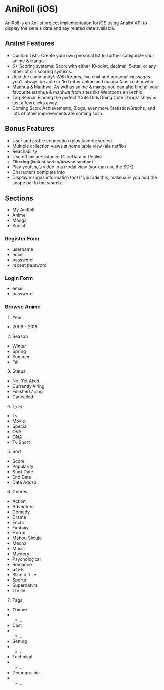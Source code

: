 AniRoll (iOS)
=============
AniRoll is an [Anilist project](https://anilist.co) implementation for iOS using [Analist API](http://anilist-api.readthedocs.io/) to display the serie's data and any related data available. 

## Anilist Features
* Custom Lists: Create your own personal list to further categorize your anime & manga
* 6+ Scoring systems: Score with either 10-point, decimal, 5-star, or any other of our scoring systems.
* Join the community!: With forums, live chat and personal messages you'll always be able to find other anime and manga fans to chat with.
* Manhua & Manhwa: As well as anime & manga you can also find all your favourite manhua & manhwa from sites like Webtoons an Lezhin.
* Tag Search: Finding the perfect 'Cute Girls Doing Cute Things' show is just a few clicks away.
* Coming Soon: Achievements, Blogs, even more Statistics/Graphs, and lots of other improvements are coming soon.

## Bonus Features
* User and profile connection (plus favorite series)
* Multiple collection views at home table view (ala netflix)
* Reachability
* Use offline persistance (CoreData or Realm)
* Filtering (look at series/browse section)
* Play youtube’s video in a modal view (you can use the SDK)
* Character’s complete info
* Display mangas information too! If you add this, make sure you add the scope bar to the
search.

## Sections
* My AniRoll
* Anime
* Manga
* Social

### Register Form
* username
* email
* password
* repeat password

### Login Form
* email
* password

### Browse Anime
1. Year
  * 2009 - 2018
2. Season
  * Winter
  * Spring
  * Summer
  * Fall
3. Status
  * Not Yet Aired
  * Currently Airing
  * Finished Airing
  * Cancelled
4. Type
  * Tv
  * Movie
  * Special
  * OVA
  * ONA
  * Tv Short
5. Sort
  * Score
  * Popularity
  * Start Date
  * End Date
  * Date Added
6. Genres
  * Action
  * Adventure
  * Comedy
  * Drama
  * Ecchi
  * Fantasy
  * Horror
  * Mahou Shoujo
  * Mecha
  * Music
  * Mystery
  * Psychological
  * Romance
  * Sci-Fi
  * Slice of Life
  * Sports
  * Supernatural
  * Thrille
7. Tags
  * Theme
  *   * ...
  * Cast
  *   * ...
  * Setting
  *   * ...
  * Technical
  *   * ...
  * Demographic
  *   * ...
